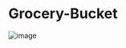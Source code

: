 # Grocery-Bucket

![image](https://user-images.githubusercontent.com/107784718/184142678-c1f15c25-d983-4b83-81b4-2bb945ceaf3b.png)
